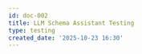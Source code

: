 ```yaml
---
id: doc-002
title: LLM Schema Assistant Testing
type: testing
created_date: '2025-10-23 16:30'
---
```


